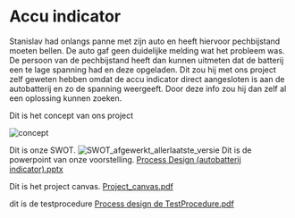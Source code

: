 # Accu indicator


Stanislav had onlangs panne met zijn auto en heeft hiervoor pechbijstand moeten bellen. De auto gaf geen duidelijke melding wat het probleem was. De persoon van de pechbijstand heeft dan kunnen uitmeten dat de batterij een te lage spanning had en deze opgeladen.
Dit zou hij met ons project zelf geweten hebben omdat de accu indicator direct aangesloten is aan de autobatterij en zo de spanning weergeeft. Door deze info zou hij dan zelf al een oplossing kunnen zoeken.


Dit is het concept van ons project

![concept](https://github.com/jeffreyDauwe/Project-Process-design/assets/152855137/a935bf58-01fe-461a-9088-fd69bec40d7d)

Dit is onze SWOT.
![SWOT_afgewerkt_allerlaatste_versie](https://github.com/jeffreyDauwe/Project-Process-design/assets/152855137/058aa6ac-1b51-4d97-94bb-815b3a4a3319)
Dit is de powerpoint van onze voorstelling.
[Process Design (autobatterij indicator).pptx](https://github.com/jeffreyDauwe/Project-Process-design/files/13777597/Process.Design.autobatterij.indicator.pptx)


Dit is het project canvas.
[Project_canvas.pdf](https://github.com/jeffreyDauwe/Project-Process-design/files/13777628/Project_canvas.pdf)



dit is de testprocedure
[Process design de TestProcedure.pdf](https://github.com/jeffreyDauwe/Project-Process-design/files/13777648/Process.design.de.TestProcedure.pdf)
